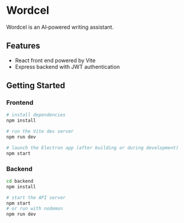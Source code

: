 # Wordcel

Wordcel is an AI‑powered writing assistant. 

## Features

- React front end powered by Vite
- Express backend with JWT authentication

## Getting Started

### Frontend

```bash
# install dependencies
npm install

# run the Vite dev server
npm run dev

# launch the Electron app (after building or during development)
npm start
```

### Backend

```bash
cd backend
npm install

# start the API server
npm start
# or run with nodemon
npm run dev
```

